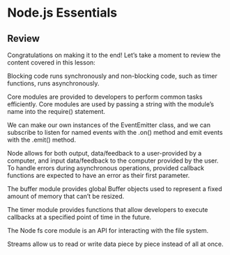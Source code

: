 # Node.js Essentials

## Review

Congratulations on making it to the end! Let’s take a moment to review the content covered in this lesson:

Blocking code runs synchronously and non-blocking code, such as timer functions, runs asynchronously.

Core modules are provided to developers to perform common tasks efficiently. Core modules are used by passing a string with the module’s name into the require() statement.

We can make our own instances of the EventEmitter class, and we can subscribe to listen for named events with the .on() method and emit events with the .emit() method.

Node allows for both output, data/feedback to a user-provided by a computer, and input data/feedback to the computer provided by the user. To handle errors during asynchronous operations, provided callback functions are expected to have an error as their first parameter.

The buffer module provides global Buffer objects used to represent a fixed amount of memory that can’t be resized.

The timer module provides functions that allow developers to execute callbacks at a specified point of time in the future.

The Node fs core module is an API for interacting with the file system.

Streams allow us to read or write data piece by piece instead of all at once.
